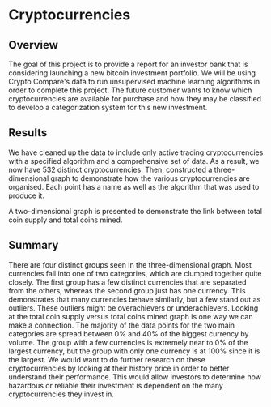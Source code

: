 # Cryptocurrencies

## Overview

The goal of this project is to provide a report for an investor bank that is considering launching a new bitcoin investment portfolio. We will be using Crypto Compare's data to run unsupervised machine learning algorithms in order to complete this project.
The future customer wants to know which cryptocurrencies are available for purchase and how they may be classified to develop a categorization system for this new investment.

## Results

We have cleaned up the data to include only active trading cryptocurrencies with a specified algorithm and a comprehensive set of data. As a result, we now have 532 distinct cryptocurrencies. Then, constructed a three-dimensional graph to demonstrate how the various cryptocurrencies are organised. Each point has a name as well as the algorithm that was used to produce it.

A two-dimensional graph is presented to demonstrate the link between total coin supply and total coins mined.

## Summary

There are four distinct groups seen in the three-dimensional graph. Most currencies fall into one of two categories, which are clumped together quite closely. The first group has a few distinct currencies that are separated from the others, whereas the second group just has one currency. This demonstrates that many currencies behave similarly, but a few stand out as outliers. These outliers might be overachievers or underachievers. Looking at the total coin supply versus total coins mined graph is one way we can make a connection. The majority of the data points for the two main categories are spread between 0% and 40% of the biggest currency by volume. The group with a few currencies is extremely near to 0% of the largest currency, but the group with only one currency is at 100% since it is the largest. We would want to do further research on these cryptocurrencies by looking at their history price in order to better understand their performance. This would allow investors to determine how hazardous or reliable their investment is dependent on the many cryptocurrencies they invest in.